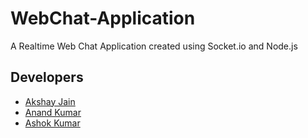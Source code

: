 # WebChat-Application
A Realtime Web Chat Application created using Socket.io and Node.js

## Developers
- [Akshay Jain](https://github.com/akshay-jain22)
- [Anand Kumar](https://github.com/anand-kumar007)
- [Ashok Kumar](https://github.com/ashok-2001)
